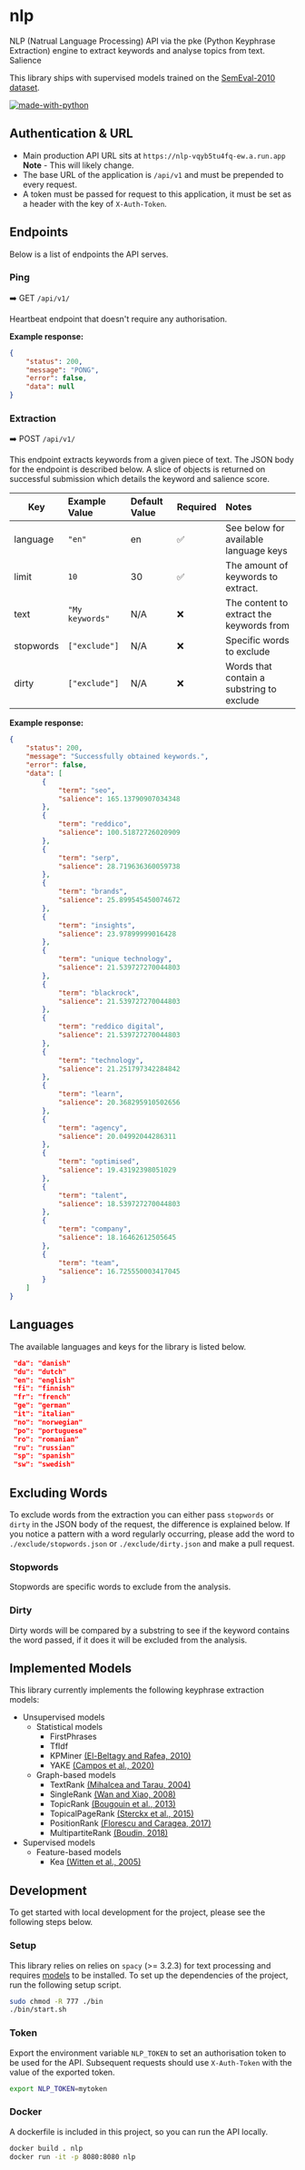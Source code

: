 # nlp

NLP (Natrual Language Processing) API via the pke (Python Keyphrase Extraction) engine to extract keywords and analyse
topics from text. Salience

This library ships with supervised models trained on the [SemEval-2010 dataset](http://aclweb.org/anthology/S10-1004).

[![made-with-python](https://img.shields.io/badge/Made%20with-Python-1f425f.svg)](https://www.python.org/)

## Authentication & URL

- Main production API URL sits at `https://nlp-vqyb5tu4fq-ew.a.run.app` **Note** - This will likely change.
- The base URL of the application is `/api/v1` and must be prepended to every request.
- A token must be passed for request to this application, it must be set as a header with the key of `X-Auth-Token`.

## Endpoints

Below is a list of endpoints the API serves.

### Ping

➡️ GET `/api/v1/`

Heartbeat endpoint that doesn't require any authorisation.

**Example response:**

```json
{
	"status": 200,
	"message": "PONG",
	"error": false,
	"data": null
}

```

### Extraction

➡️ POST `/api/v1/`

This endpoint extracts keywords from a given piece of text. The JSON body for the endpoint is described below. A slice
of objects is returned on successful submission which details the keyword and salience score.

| Key       | Example Value   | Default Value | Required | Notes                                     |
|-----------|:----------------|:--------------|:---------|:------------------------------------------|
| language  | `"en"`          | en            | ✅        | See below for available language keys     |
| limit     | `10`            | 30            | ✅        | The amount of keywords to extract.        |
| text      | `"My keywords"` | N/A           | ❌        | The content to extract the keywords from  |
| stopwords | `["exclude"]`   | N/A           | ❌        | Specific words to exclude                 |
| dirty     | `["exclude"]`   | N/A           | ❌        | Words that contain a substring to exclude |

**Example response:**

```json
{
	"status": 200,
	"message": "Successfully obtained keywords.",
	"error": false,
	"data": [
		{
			"term": "seo",
			"salience": 165.13790907034348
		},
		{
			"term": "reddico",
			"salience": 100.51872726020909
		},
		{
			"term": "serp",
			"salience": 28.719636360059738
		},
		{
			"term": "brands",
			"salience": 25.899545450074672
		},
		{
			"term": "insights",
			"salience": 23.97899999016428
		},
		{
			"term": "unique technology",
			"salience": 21.539727270044803
		},
		{
			"term": "blackrock",
			"salience": 21.539727270044803
		},
		{
			"term": "reddico digital",
			"salience": 21.539727270044803
		},
		{
			"term": "technology",
			"salience": 21.251797342284842
		},
		{
			"term": "learn",
			"salience": 20.368295910502656
		},
		{
			"term": "agency",
			"salience": 20.04992044286311
		},
		{
			"term": "optimised",
			"salience": 19.43192398051029
		},
		{
			"term": "talent",
			"salience": 18.539727270044803
		},
		{
			"term": "company",
			"salience": 18.16462612505645
		},
		{
			"term": "team",
			"salience": 16.725550003417045
		}
	]
}
```

## Languages

The available languages and keys for the library is listed below.

```json
 "da": "danish"
 "du": "dutch"
 "en": "english"
 "fi": "finnish"
 "fr": "french"
 "ge": "german"
 "it": "italian"
 "no": "norwegian"
 "po": "portuguese"
 "ro": "romanian"
 "ru": "russian"
 "sp": "spanish"
 "sw": "swedish"
```

## Excluding Words

To exclude words from the extraction you can either pass `stopwords` or `dirty` in the JSON body of the request, the
difference is explained below. If you notice a pattern with a word regularly occurring, please add the word
to `./exclude/stopwords.json` or `./exclude/dirty.json` and make a pull request.

### Stopwords

Stopwords are specific words to exclude from the analysis.

### Dirty

Dirty words will be compared by a substring to see if the keyword contains the word passed, if it does it will be
excluded from the analysis.

## Implemented Models

This library currently implements the following keyphrase extraction models:

* Unsupervised models
  * Statistical models
    * FirstPhrases
    * TfIdf
    * KPMiner [(El-Beltagy and Rafea, 2010)](http://www.aclweb.org/anthology/S10-1041.pdf)
    * YAKE [(Campos et al., 2020)](https://doi.org/10.1016/j.ins.2019.09.013)
  * Graph-based models
    * TextRank [(Mihalcea and Tarau, 2004)](http://www.aclweb.org/anthology/W04-3252.pdf)
    * SingleRank  [(Wan and Xiao, 2008)](http://www.aclweb.org/anthology/C08-1122.pdf)
    * TopicRank [(Bougouin et al., 2013)](http://aclweb.org/anthology/I13-1062.pdf)
    * TopicalPageRank [(Sterckx et al., 2015)](http://users.intec.ugent.be/cdvelder/papers/2015/sterckx2015wwwb.pdf)
    * PositionRank [(Florescu and Caragea, 2017)](http://www.aclweb.org/anthology/P17-1102.pdf)
    * MultipartiteRank [(Boudin, 2018)](https://arxiv.org/abs/1803.08721)
* Supervised models
  * Feature-based models
    * Kea [(Witten et al., 2005)](https://www.cs.waikato.ac.nz/ml/publications/2005/chap_Witten-et-al_Windows.pdf)

## Development

To get started with local development for the project, please see the following steps below.

### Setup

This library relies on relies on `spacy` (>= 3.2.3) for text processing and
requires [models](https://spacy.io/usage/models) to be installed. To set up the dependencies of the project, run the
following setup script.

```bash
sudo chmod -R 777 ./bin
./bin/start.sh
```

### Token

Export the environment variable `NLP_TOKEN` to set an authorisation token to be used for the API. Subsequent requests
should use `X-Auth-Token` with the value of the exported token.

```bash
export NLP_TOKEN=mytoken
```

### Docker

A dockerfile is included in this project, so you can run the API locally.

```bash
docker build . nlp
docker run -it -p 8080:8080 nlp
```





